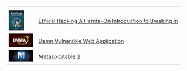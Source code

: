 <table>
    <tr>
        <th></th>
        <th></th>
    </tr>
    <tr>
        <td><img width="40" src="./images/EthicalHackingDaniel.png"></td>
        <td><a href="https://github.com/Apl223/Portfolio/tree/main/Cybersecurity/Books/EthicalHackingDaniel"> Ethical Hacking A Hands-On Introduction to Breaking In  </a></td>
    </tr>
    <tr>
        <td><img width="64" src="./images/DVWA.jpeg"></td>
        <td><a href="https://github.com/Apl223/Portfolio/tree/main/Cybersecurity/Labs/DVWA"> Damn Vulnerable Web Application </a></td>
    </tr>
    <tr>
        <td><img width="64" src="./images/metasploitable2.jpeg"></td>
        <td><a href="https://github.com/Apl223/Portfolio/tree/main/Cybersecurity/Labs/Metasploitable2"> Metasploitable 2 </a></td>
    </tr>
